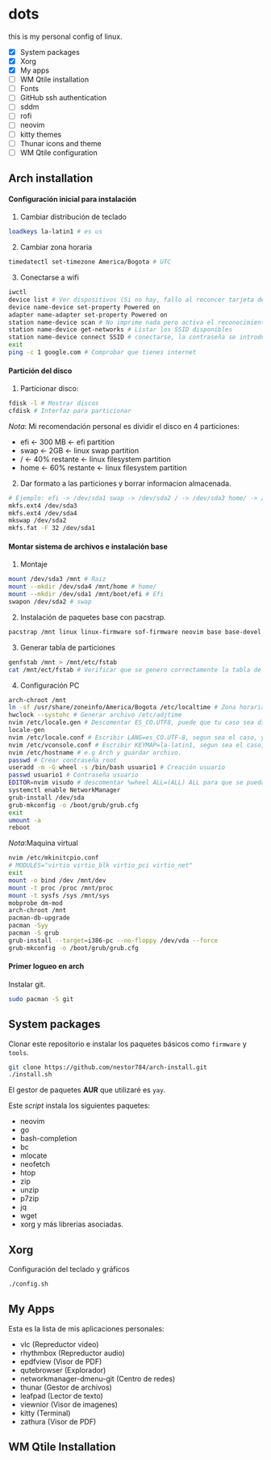 # dots

this is my personal config of linux.
- [x] System packages
- [x] Xorg
- [x] My apps
- [ ] WM Qtile installation
- [ ] Fonts
- [ ] GitHub ssh authentication
- [ ] sddm
- [ ] rofi
- [ ] neovim 
- [ ] kitty themes
- [ ] Thunar icons and theme
- [ ] WM Qtile configuration

## Arch installation 

#### Configuración inicial para instalación

1. Cambiar distribución de teclado
```sh
loadkeys la-latin1 # es us
```
2. Cambiar zona horaria
```sh
timedatectl set-timezone America/Bogota # UTC
```
3. Conectarse a wifi
```sh
iwctl
device list # Ver dispositivos (Si no hay, fallo al reconcer tarjeta de red)
device name-device set-property Powered on
adapter name-adapter set-property Powered on
station name-device scan # No imprime nada pero activa el reconocimiento de redes
station name-device get-networks # Listar los SSID disponibles
station name-device connect SSID # conectarse, la contraseña se introduce despues.
exit
ping -c 1 google.com # Comprobar que tienes internet
```
#### Partición del disco 

1. Particionar disco:
```sh
fdisk -l # Mostrar discos
cfdisk # Interfaz para particionar
```

*Nota*: Mi recomendación personal es dividir el disco en 4 particiones:
* efi <- 300 MB <- efi partition
* swap <- 2GB <- linux swap partition
* / <- 40% restante <- linux filesystem partition
* home <- 60% restante <- linux filesystem partition

2. Dar formato a las particiones y borrar informacion almacenada.
```sh
# Ejemplo: efi -> /dev/sda1 swap -> /dev/sda2 / -> /dev/sda3 home/ -> /dev/sda4
mkfs.ext4 /dev/sda3
mkfs.ext4 /dev/sda4
mkswap /dev/sda2
mkfs.fat -F 32 /dev/sda1
```

#### Montar sistema de archivos e instalación base

1. Montaje
```sh
mount /dev/sda3 /mnt # Raiz
mount --mkdir /dev/sda4 /mnt/home # home/
mount --mkdir /dev/sda1 /mnt/boot/efi # Efi
swapon /dev/sda2 # swap
```
2. Instalación de paquetes base con pacstrap.
```sh
pacstrap /mnt linux linux-firmware sof-firmware neovim base base-devel grub efibootmgr networkmanager
```
3. Generar tabla de particiones
```sh
genfstab /mnt > /mnt/etc/fstab
cat /mnt/ect/fstab # Verificar que se genero correctamente la tabla de particiones
```
4. Configuración PC
```sh
arch-chroot /mnt
ln -sf /usr/share/zoneinfo/America/Bogota /etc/localtime # Zona horaria
hwclock --systohc # Generar archivo /etc/adjtime
nvim /etc/locale.gen # Descomentar ES_CO.UTF8, puede que tu caso sea diferente 
locale-gen
nvim /etc/locale.conf # Escribir LANG=es_CO.UTF-8, segun sea el caso, y guardar archivo
nvim /etc/vconsole.conf # Escribir KEYMAP=la-latin1, segun sea el caso, y guardar archivo
nvim /etc/hostname # e.g Arch y guardar archivo.
passwd # Crear contraseña root
useradd -m -G wheel -s /bin/bash usuario1 # Creación usuario 
passwd usuario1 # Contraseña usuario
EDITOR=nvim visudo # descomentar %wheel ALL=(ALL) ALL para que se pueda usar sudo
systemctl enable NetworkManager
grub-install /dev/sda
grub-mkconfig -o /boot/grub/grub.cfg
exit
umount -a 
reboot
```

*Nota*:Maquina virtual
```sh
nvim /etc/mkinitcpio.conf
# MODULES="virtio virtio_blk virtio_pci virtio_net"
exit 
mount -o bind /dev /mnt/dev
mount -t proc /proc /mnt/proc
mount -t sysfs /sys /mnt/sys
mobprobe dm-mod
arch-chroot /mnt 
pacman-db-upgrade
pacman -Syy
pacman -S grub
grub-install --target=i386-pc --no-floppy /dev/vda --force
grub-mkconfig -o /boot/grub/grub.cfg
```
#### Primer logueo en arch

Instalar git.

```sh
sudo pacman -S git
```
## System packages

Clonar este repositorio e instalar los paquetes básicos como `firmware` y
`tools`.

```sh
git clone https://github.com/nestor784/arch-install.git
./install.sh
```
El gestor de paquetes **AUR** que utilizaré es `yay`.

Este *script* instala los siguientes paquetes:
* neovim
* go
* bash-completion
* bc
* mlocate
* neofetch
* htop 
* zip
* unzip
* p7zip
* jq
* wget
* xorg y más librerias asociadas.

## Xorg
Configuración del teclado y gráficos
```sh
./config.sh
```

## My Apps

Esta es la lista de mis aplicaciones personales:
* vlc (Repreductor video)
* rhythmbox (Repreductor audio)
* epdfview (Visor de PDF)
* qutebrowser (Explorador)
* networkmanager-dmenu-git (Centro de redes)
* thunar (Gestor de archivos)
* leafpad (Lector de texto)
* viewnior (Visor de imagenes)
* kitty (Terminal)
* zathura (Visor de PDF)


## WM Qtile Installation


